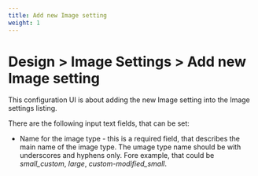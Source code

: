 ```yaml
---
title: Add new Image setting
weight: 1
---
```


# Design > Image Settings > Add new Image setting

This configuration UI is about adding the new Image setting into the Image settings listing.

There are the following input text fields, that can be set: <br>
- Name for the image type  - this is a required field, that describes the main name of the image type. The umage type name should be with underscores and hyphens only. Fore example, that could be _small_custom_, _large_, _custom-modified_small_.
